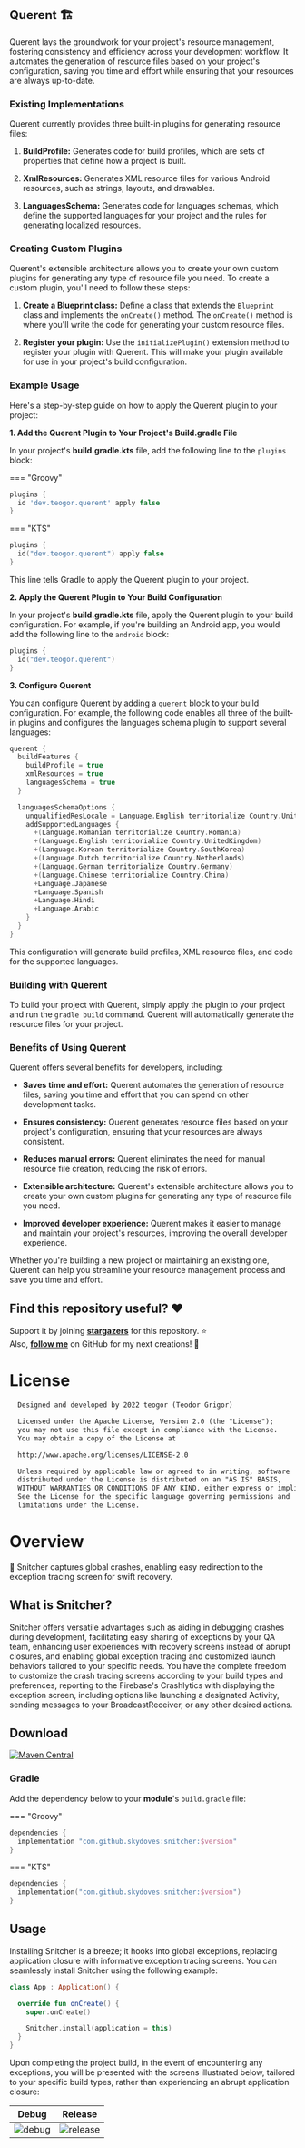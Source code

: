 ## Querent 🏗️

Querent lays the groundwork for your project's resource management, fostering consistency and efficiency across your development workflow. It automates the generation of resource files based on your project's configuration, saving you time and effort while ensuring that your resources are always up-to-date.

### Existing Implementations

Querent currently provides three built-in plugins for generating resource files:

1. **BuildProfile:** Generates code for build profiles, which are sets of properties that define how a project is built.

2. **XmlResources:** Generates XML resource files for various Android resources, such as strings, layouts, and drawables.

3. **LanguagesSchema:** Generates code for languages schemas, which define the supported languages for your project and the rules for generating localized resources.

### Creating Custom Plugins

Querent's extensible architecture allows you to create your own custom plugins for generating any type of resource file you need. To create a custom plugin, you'll need to follow these steps:

1. **Create a Blueprint class:** Define a class that extends the `Blueprint` class and implements the `onCreate()` method. The `onCreate()` method is where you'll write the code for generating your custom resource files.

2. **Register your plugin:** Use the `initializePlugin()` extension method to register your plugin with Querent. This will make your plugin available for use in your project's build configuration.

### Example Usage

Here's a step-by-step guide on how to apply the Querent plugin to your project:

**1. Add the Querent Plugin to Your Project's Build.gradle File**

In your project's **build.gradle.kts** file, add the following line to the `plugins` block:

=== "Groovy"

```Groovy
plugins {
  id 'dev.teogor.querent' apply false
}
```

=== "KTS"

```kotlin
plugins {
  id("dev.teogor.querent") apply false
}
```

This line tells Gradle to apply the Querent plugin to your project.

**2. Apply the Querent Plugin to Your Build Configuration**

In your project's **build.gradle.kts** file, apply the Querent plugin to your build configuration. For example, if you're building an Android app, you would add the following line to the `android` block:

```kotlin
plugins {
  id("dev.teogor.querent")
}
```

**3. Configure Querent**

You can configure Querent by adding a `querent` block to your build configuration. For example, the following code enables all three of the built-in plugins and configures the languages schema plugin to support several languages:

```kotlin
querent {
  buildFeatures {
    buildProfile = true
    xmlResources = true
    languagesSchema = true
  }

  languagesSchemaOptions {
    unqualifiedResLocale = Language.English territorialize Country.UnitedStates
    addSupportedLanguages {
      +(Language.Romanian territorialize Country.Romania)
      +(Language.English territorialize Country.UnitedKingdom)
      +(Language.Korean territorialize Country.SouthKorea)
      +(Language.Dutch territorialize Country.Netherlands)
      +(Language.German territorialize Country.Germany)
      +(Language.Chinese territorialize Country.China)
      +Language.Japanese
      +Language.Spanish
      +Language.Hindi
      +Language.Arabic
    }
  }
}
```

This configuration will generate build profiles, XML resource files, and code for the supported languages.

### Building with Querent

To build your project with Querent, simply apply the plugin to your project and run the `gradle build` command. Querent will automatically generate the resource files for your project.

### Benefits of Using Querent

Querent offers several benefits for developers, including:

* **Saves time and effort:** Querent automates the generation of resource files, saving you time and effort that you can spend on other development tasks.

* **Ensures consistency:** Querent generates resource files based on your project's configuration, ensuring that your resources are always consistent.

* **Reduces manual errors:** Querent eliminates the need for manual resource file creation, reducing the risk of errors.

* **Extensible architecture:** Querent's extensible architecture allows you to create your own custom plugins for generating any type of resource file you need.

* **Improved developer experience:** Querent makes it easier to manage and maintain your project's resources, improving the overall developer experience.

Whether you're building a new project or maintaining an existing one, Querent can help you streamline your resource management process and save you time and effort.

## Find this repository useful? :heart:
Support it by joining __[stargazers](https://github.com/teogor/querent/stargazers)__ for this repository. :star: <br>
Also, __[follow me](https://github.com/teogor)__ on GitHub for my next creations! 🤩

# License
```xml
  Designed and developed by 2022 teogor (Teodor Grigor)

  Licensed under the Apache License, Version 2.0 (the "License");
  you may not use this file except in compliance with the License.
  You may obtain a copy of the License at

  http://www.apache.org/licenses/LICENSE-2.0

  Unless required by applicable law or agreed to in writing, software
  distributed under the License is distributed on an "AS IS" BASIS,
  WITHOUT WARRANTIES OR CONDITIONS OF ANY KIND, either express or implied.
  See the License for the specific language governing permissions and
  limitations under the License.
```

# Overview

🦉 Snitcher captures global crashes, enabling easy redirection to the exception tracing screen for swift recovery.

## What is Snitcher?

Snitcher offers versatile advantages such as aiding in debugging crashes during development, facilitating easy sharing of exceptions by your QA team, enhancing user experiences with recovery screens instead of abrupt closures, and enabling global exception tracing and customized launch behaviors tailored to your specific needs. You have the complete freedom to customize the crash tracing screens according to your build types and preferences, reporting to the Firebase's Crashlytics with displaying the exception screen, including options like launching a designated Activity, sending messages to your BroadcastReceiver, or any other desired actions.

## Download

[![Maven Central](https://img.shields.io/maven-central/v/com.github.skydoves/snitcher.svg?label=Maven%20Central)](https://search.maven.org/search?q=g:%22com.github.skydoves%22%20AND%20a:%22snitcher%22)

### Gradle

Add the dependency below to your **module**'s `build.gradle` file:

=== "Groovy"

```Groovy
dependencies {
  implementation "com.github.skydoves:snitcher:$version"
}
```

=== "KTS"

```kotlin
dependencies {
  implementation("com.github.skydoves:snitcher:$version")
}
```

## Usage

Installing Snitcher is a breeze; it hooks into global exceptions, replacing application closure with informative exception tracing screens. You can seamlessly install Snitcher using the following example:

```kotlin
class App : Application() {

  override fun onCreate() {
    super.onCreate()

    Snitcher.install(application = this)
  }
}
```

Upon completing the project build, in the event of encountering any exceptions, you will be presented with the screens illustrated below, tailored to your specific build types, rather than experiencing an abrupt application closure:

| Debug | Release |
| ------- | ------- |
| ![debug](https://github.com/skydoves/skydoves/assets/24237865/f0a47ac1-95a3-42c8-913a-81859f458a37) | ![release](https://github.com/skydoves/skydoves/assets/24237865/8a3bbc95-7441-4af2-ae4c-3b0ba9de3171) |
